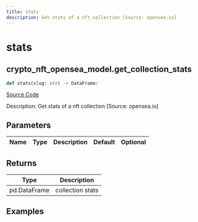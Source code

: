 ```yaml
---
title: stats
description: Get stats of a nft collection [Source: opensea.io]
---
```

# stats

## crypto_nft_opensea_model.get_collection_stats

```python
def stats(slug: str) -> DataFrame:
```
[Source Code](https://github.com/OpenBB-finance/OpenBBTerminal/tree/main/openbb_terminal/cryptocurrency/nft/opensea_model.py#L16)

Description: Get stats of a nft collection [Source: opensea.io]

## Parameters

| Name | Type | Description | Default | Optional |
| ---- | ---- | ----------- | ------- | -------- |

## Returns

| Type | Description |
| ---- | ----------- |
| pd.DataFrame | collection stats |

## Examples

